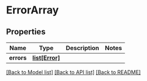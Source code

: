 # ErrorArray

## Properties
Name | Type | Description | Notes
------------ | ------------- | ------------- | -------------
**errors** | [**list[Error]**](Error.md) |  | 

[[Back to Model list]](../README.md#documentation-for-models) [[Back to API list]](../README.md#documentation-for-api-endpoints) [[Back to README]](../README.md)



